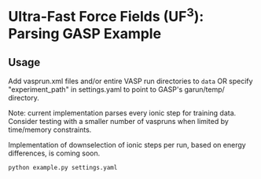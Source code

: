# Ultra-Fast Force Fields (UF<sup>3</sup>): Parsing GASP Example

## Usage

Add vasprun.xml files and/or entire VASP run directories to ```data``` OR specify "experiment_path" in settings.yaml to point to GASP's garun/temp/ directory.

Note: current implementation parses every ionic step for training data. Consider testing with a smaller number of vaspruns when limited by time/memory constraints. 

Implementation of downselection of ionic steps per run, based on energy differences, is coming soon.

```
python example.py settings.yaml
```
